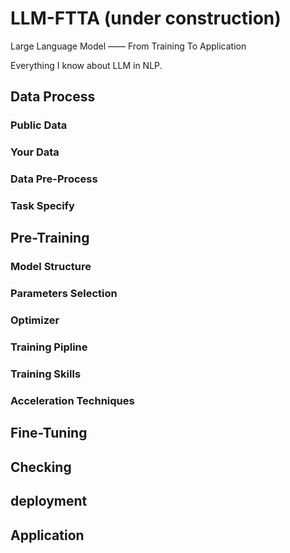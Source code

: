 # LLM-FTTA (under construction)
Large Language Model —— From Training To Application

Everything I know about LLM in NLP.
## Data Process
### Public Data
### Your Data
### Data Pre-Process
### Task Specify
## Pre-Training
### Model Structure
### Parameters Selection
### Optimizer
### Training Pipline
### Training Skills
### Acceleration Techniques
## Fine-Tuning
## Checking
## deployment
## Application

